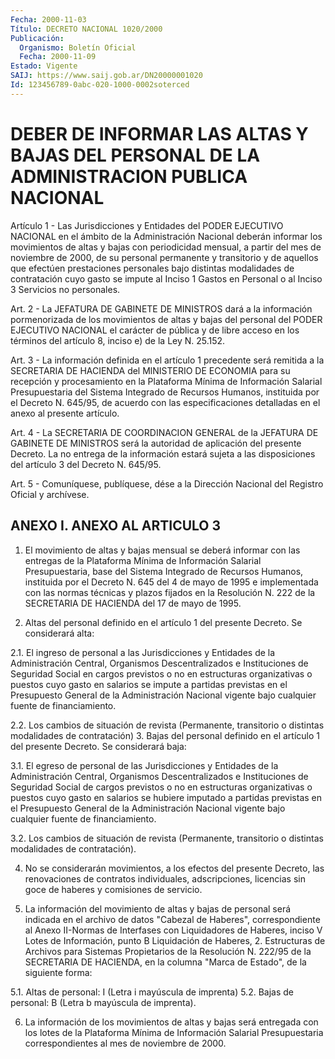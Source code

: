 ```yaml
---
Fecha: 2000-11-03
Título: DECRETO NACIONAL 1020/2000
Publicación:
  Organismo: Boletín Oficial
  Fecha: 2000-11-09
Estado: Vigente
SAIJ: https://www.saij.gob.ar/DN20000001020
Id: 123456789-0abc-020-1000-0002soterced
---
```

# DEBER DE INFORMAR LAS ALTAS Y BAJAS DEL PERSONAL DE LA ADMINISTRACION PUBLICA NACIONAL

<a id="1"></a>
Artículo 1 - Las Jurisdicciones  y  Entidades  del PODER EJECUTIVO NACIONAL  en  el  ámbito  de  la  Administración  Nacional  deberán informar los movimientos de altas y bajas con periodicidad mensual, a partir del mes de noviembre de 2000, de su personal  permanente y transitorio y de aquellos que efectúen prestaciones personales bajo distintas  modalidades  de  contratación  cuyo  gasto se impute  al Inciso 1 Gastos en Personal o al Inciso 3 Servicios  no  personales.

<a id="2"></a>
Art. 2 - La JEFATURA DE GABINETE DE MINISTROS dará a la información  pormenorizada de los movimientos de altas y bajas  del personal del PODER  EJECUTIVO  NACIONAL el carácter de pública y de libre acceso en los términos del  artículo  8, inciso e) de la Ley N. 25.152.

<a id="3"></a>
Art. 3 - La información definida en el artículo 1 precedente será remitida  a  la SECRETARIA DE HACIENDA del MlNISTERIO  DE  ECONOMIA para su recepción  y  procesamiento  en  la  Plataforma  Mínima  de Información   Salarial  Presupuestaria  del  Sistema  Integrado  de Recursos Humanos,  instituida  por el Decreto N. 645/95, de acuerdo con  las  especificaciones  detalladas  en  el  anexo  al  presente artículo.

<a id="4"></a>
Art. 4 - La SECRETARIA DE COORDINACION  GENERAL  de la JEFATURA DE GABINETE DE MINISTROS será la autoridad de aplicación  del presente Decreto.  La  no  entrega  de  la  información estará sujeta a  las disposiciones del artículo 3 del Decreto N. 645/95.

<a id="5"></a>
Art. 5 - Comuníquese, publíquese, dése a la Dirección Nacional del Registro Oficial y archívese.

## ANEXO I. ANEXO AL ARTICULO 3

<a id="1"></a>
1. El movimiento de altas  y  bajas  mensual se deberá informar  con  las entregas de la Plataforma Mínima de  Información Salarial Presupuestaria,  base  del  Sistema  Integrado de Recursos Humanos, instituida por el Decreto N. 645 del 4  de  mayo de 1995 e implementada  con  las  normas  técnicas  y  plazos fijados  en  la Resolución N. 222 de la SECRETARIA DE HACIENDA  del  17  de mayo de 1995.

2.  Altas  del  personal  definido  en  el artículo 1 del presente Decreto. Se considerará alta:

2.1. El ingreso  de  personal  a  las Jurisdicciones  y  Entidades de  la  Administración  Central, Organismos Descentralizados  e Instituciones  de Seguridad Social  en cargos previstos o no en estructuras organizativas  o  puestos cuyo gasto  en salarios se impute a partidas previstas en el Presupuesto General de la Administración Nacional vigente bajo cualquier fuente de financiamiento.

2.2. Los cambios de situación de revista (Permanente, transitorio o distintas  modalidades  de  contratación) 3.  Bajas  del  personal definido  en  el  artículo  1 del presente Decreto. Se considerará baja:

3.1. El egreso de personal  de las Jurisdicciones y Entidades de  la  Administración  Central,  Organismos    Descentralizados  e Instituciones  de  Seguridad  Social de cargos previstos  o  no  en estructuras  organizativas o puestos  cuyo  gasto  en  salarios  se hubiere imputado  a partidas previstas en el Presupuesto General de la  Administración  Nacional   vigente  bajo  cualquier  fuente  de financiamiento.

3.2. Los cambios de situación de revista (Permanente, transitorio o distintas modalidades de contratación).

4.  No se considerarán movimientos,  a  los  efectos  del  presente Decreto, las renovaciones de contratos individuales, adscripciones, licencias sin goce de haberes y comisiones de servicio.

5. La  información del movimiento de altas y bajas de personal será indicada en el archivo de datos "Cabezal de Haberes", correspondiente  al  Anexo II-Normas de Interfases con Liquidadores de Haberes, inciso V Lotes  de  Información, punto B Liquidación de Haberes, 2. Estructuras de Archivos  para  Sistemas Propietarios de la Resolución N. 222/95 de la SECRETARIA DE HACIENDA, en la columna "Marca de Estado", de la siguiente forma:

5.1. Altas de personal: I (Letra i mayúscula de imprenta) 5.2. Bajas de  personal: B (Letra b mayúscula de imprenta).

6.  La  información  de  los  movimientos  de  altas y  bajas  será entregada  con  los  lotes de la Plataforma Mínima  de  Información Salarial Presupuestaria  correspondientes  al  mes  de noviembre de 2000.